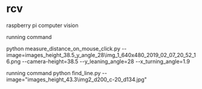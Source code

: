 # rcv
raspberry pi computer vision

running command

python measure_distance_on_mouse_click.py --image=images_height_38.5_y_angle_28\img_1_640x480_2019_02_07_20_52_16.png --camera-height=38.5 --y_leaning_angle=28 --x_turning_angle=1.9

running command
python find_line.py --image="images_height_43.3\img2_d200_c-20_d134.jpg"